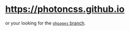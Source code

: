 # https://photoncss.github.io

or your looking for the [`ghpages` branch](https://github.com/PhotonCSS/photoncss.github.io/tree/ghpages).
